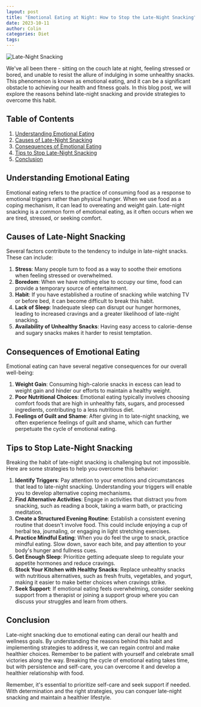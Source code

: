 ```yaml
---
layout: post
title: "Emotional Eating at Night: How to Stop the Late-Night Snacking"
date: 2023-10-11
author: Colin
categories: Diet
tags: 
---
```


![Late-Night Snacking](https://source.unsplash.com/1600x900/?food,cravings)

We've all been there - sitting on the couch late at night, feeling stressed or bored, and unable to resist the allure of indulging in some unhealthy snacks. This phenomenon is known as emotional eating, and it can be a significant obstacle to achieving our health and fitness goals. In this blog post, we will explore the reasons behind late-night snacking and provide strategies to overcome this habit.

## Table of Contents

1. [Understanding Emotional Eating](#understanding-emotional-eating)
2. [Causes of Late-Night Snacking](#causes-of-late-night-snacking)
3. [Consequences of Emotional Eating](#consequences-of-emotional-eating)
4. [Tips to Stop Late-Night Snacking](#tips-to-stop-late-night-snacking)
5. [Conclusion](#conclusion)

## Understanding Emotional Eating

Emotional eating refers to the practice of consuming food as a response to emotional triggers rather than physical hunger. When we use food as a coping mechanism, it can lead to overeating and weight gain. Late-night snacking is a common form of emotional eating, as it often occurs when we are tired, stressed, or seeking comfort.

## Causes of Late-Night Snacking

Several factors contribute to the tendency to indulge in late-night snacks. These can include:

1. **Stress**: Many people turn to food as a way to soothe their emotions when feeling stressed or overwhelmed.
2. **Boredom**: When we have nothing else to occupy our time, food can provide a temporary source of entertainment.
3. **Habit**: If you have established a routine of snacking while watching TV or before bed, it can become difficult to break this habit.
4. **Lack of Sleep**: Inadequate sleep can disrupt our hunger hormones, leading to increased cravings and a greater likelihood of late-night snacking.
5. **Availability of Unhealthy Snacks**: Having easy access to calorie-dense and sugary snacks makes it harder to resist temptation.

## Consequences of Emotional Eating

Emotional eating can have several negative consequences for our overall well-being:

1. **Weight Gain**: Consuming high-calorie snacks in excess can lead to weight gain and hinder our efforts to maintain a healthy weight.
2. **Poor Nutritional Choices**: Emotional eating typically involves choosing comfort foods that are high in unhealthy fats, sugars, and processed ingredients, contributing to a less nutritious diet.
3. **Feelings of Guilt and Shame**: After giving in to late-night snacking, we often experience feelings of guilt and shame, which can further perpetuate the cycle of emotional eating.

## Tips to Stop Late-Night Snacking

Breaking the habit of late-night snacking is challenging but not impossible. Here are some strategies to help you overcome this behavior:

1. **Identify Triggers**: Pay attention to your emotions and circumstances that lead to late-night snacking. Understanding your triggers will enable you to develop alternative coping mechanisms.
2. **Find Alternative Activities**: Engage in activities that distract you from snacking, such as reading a book, taking a warm bath, or practicing meditation.
3. **Create a Structured Evening Routine**: Establish a consistent evening routine that doesn't involve food. This could include enjoying a cup of herbal tea, journaling, or engaging in light stretching exercises.
4. **Practice Mindful Eating**: When you do feel the urge to snack, practice mindful eating. Slow down, savor each bite, and pay attention to your body's hunger and fullness cues.
5. **Get Enough Sleep**: Prioritize getting adequate sleep to regulate your appetite hormones and reduce cravings.
6. **Stock Your Kitchen with Healthy Snacks**: Replace unhealthy snacks with nutritious alternatives, such as fresh fruits, vegetables, and yogurt, making it easier to make better choices when cravings strike.
7. **Seek Support**: If emotional eating feels overwhelming, consider seeking support from a therapist or joining a support group where you can discuss your struggles and learn from others.

## Conclusion

Late-night snacking due to emotional eating can derail our health and wellness goals. By understanding the reasons behind this habit and implementing strategies to address it, we can regain control and make healthier choices. Remember to be patient with yourself and celebrate small victories along the way. Breaking the cycle of emotional eating takes time, but with persistence and self-care, you can overcome it and develop a healthier relationship with food.

Remember, it's essential to prioritize self-care and seek support if needed. With determination and the right strategies, you can conquer late-night snacking and maintain a healthier lifestyle.